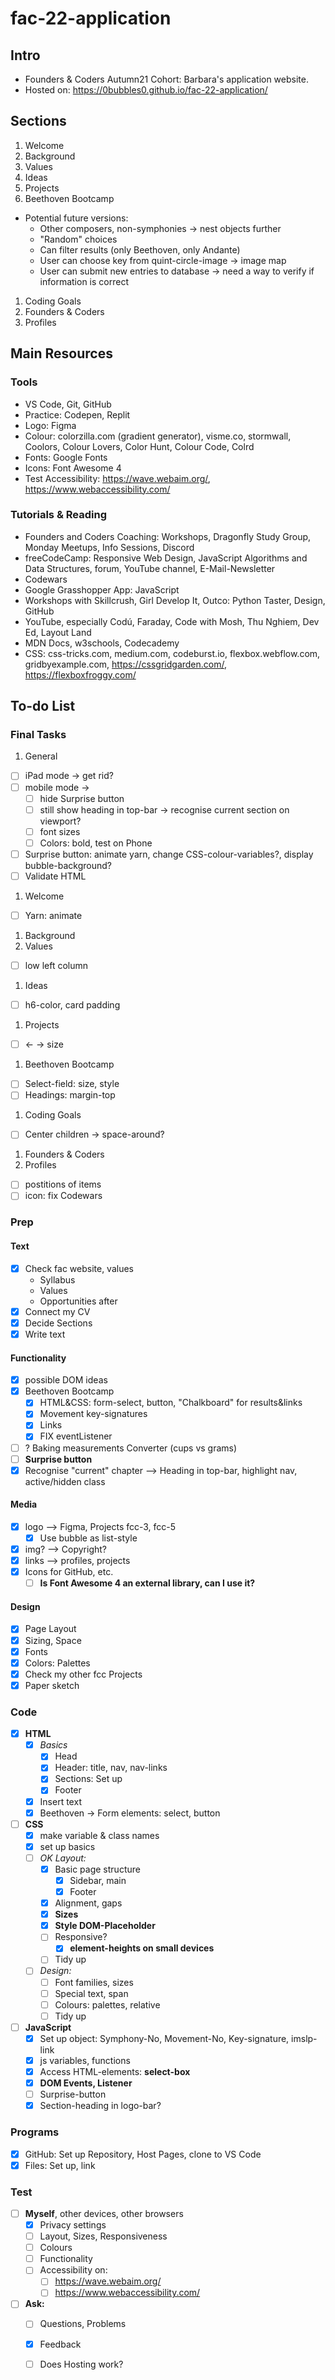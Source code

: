 # fac-22-application

## Intro

* Founders &amp; Coders Autumn21 Cohort: Barbara's application website.
* Hosted on: <https://0bubbles0.github.io/fac-22-application/>

## Sections
1. Welcome
1. Background
1. Values
1. Ideas
1. Projects
1. Beethoven Bootcamp
  * Potential future versions:
    * Other composers, non-symphonies &rarr; nest objects further
    * "Random" choices
    * Can filter results (only Beethoven, only Andante)
    * User can choose key from quint-circle-image &rarr; image map
    * User can submit new entries to database &rarr; need a way to verify if information is correct
1. Coding Goals
1. Founders & Coders
1. Profiles

## Main Resources

### Tools

* VS Code, Git, GitHub
* Practice: Codepen, Replit
* Logo: Figma
* Colour: colorzilla.com (gradient generator), visme.co, stormwall, Coolors, Colour Lovers, Color Hunt, Colour Code, Colrd
* Fonts: Google Fonts
* Icons: Font Awesome 4
* Test Accessibility:  <https://wave.webaim.org/>, <https://www.webaccessibility.com/>

### Tutorials & Reading

* Founders and Coders Coaching: Workshops, Dragonfly Study Group, Monday Meetups, Info Sessions, Discord
* freeCodeCamp: Responsive Web Design, JavaScript Algorithms and Data Structures, forum, YouTube channel, E-Mail-Newsletter
* Codewars
* Google Grasshopper App: JavaScript
* Workshops with Skillcrush, Girl Develop It, Outco: Python Taster, Design, GitHub
* YouTube, especially Codú, Faraday, Code with Mosh, Thu Nghiem, Dev Ed, Layout Land
* MDN Docs, w3schools, Codecademy
* CSS: css-tricks.com, medium.com, codeburst.io, flexbox.webflow.com, gridbyexample.com, <https://cssgridgarden.com/>, <https://flexboxfroggy.com/>

## To-do List

### Final Tasks

1. General
  - [ ] iPad mode &rarr; get rid?
  - [ ] mobile mode &rarr; 
    - [ ] hide Surprise button
    - [ ] still show heading in top-bar &rarr; recognise current section on viewport?
    - [ ] font sizes
    - [ ] Colors: bold, test on Phone
  - [ ] Surprise button: animate yarn, change CSS-colour-variables?, display bubble-background?
  - [ ] Validate HTML
1. Welcome
  - [ ] Yarn: animate 
1. Background
1. Values
  - [ ] low left column
1. Ideas
  - [ ] h6-color, card padding
1. Projects
  - [ ] &larr; &rarr; size
1. Beethoven Bootcamp
  - [ ] Select-field: size, style
  - [ ] Headings: margin-top
1. Coding Goals
  - [ ] Center children &rarr; space-around?
1. Founders & Coders
1. Profiles
  - [ ] postitions of items
  - [ ] icon: fix Codewars

### Prep

#### Text

- [x] Check fac website, values
  * Syllabus
  * Values
  * Opportunities after
- [x] Connect my CV
- [x] Decide Sections
- [x] Write text

#### Functionality

- [x] possible DOM ideas
- [x] Beethoven Bootcamp
  - [x] HTML&CSS: form-select, button, "Chalkboard" for results&links
  - [x] Movement key-signatures
  - [x] Links
  - [x] FIX eventListener
- [ ] ? Baking measurements Converter (cups vs grams)
- [ ] **Surprise button**
- [x] Recognise "current" chapter --> Heading in top-bar, highlight nav, active/hidden class

#### Media

- [x] logo --> Figma, Projects fcc-3, fcc-5
  - [x] Use bubble as list-style
- [x] img? --> Copyright?
- [x] links --> profiles, projects
- [x] Icons for GitHub, etc.
  - [ ] **Is Font Awesome 4 an external library, can I use it?**

#### Design

- [x] Page Layout
- [x] Sizing, Space
- [x] Fonts
- [x] Colors: Palettes
- [x] Check my other fcc Projects
- [x] Paper sketch

### Code

- [x] **HTML**
  - [x] *Basics*
    - [x] Head
    - [x] Header: title, nav, nav-links
    - [x] Sections: Set up
    - [x] Footer
  - [x] Insert text
  - [x] Beethoven -> Form elements: select, button
- [ ] **CSS**
  - [x] make variable & class names
  - [x] set up basics
  - [ ] *OK Layout:*
    - [x] Basic page structure
      - [x] Sidebar, main
      - [x] Footer
    - [x] Alignment, gaps
    - [x] **Sizes**
    - [x] **Style DOM-Placeholder**
    - [ ] Responsive?
      - [x] **element-heights on small devices**
    - [ ] Tidy up
  - [ ] *Design:*
    - [ ] Font families, sizes
    - [ ] Special text, span
    - [ ] Colours: palettes, relative
    - [ ] Tidy up
- [ ] **JavaScript**
  - [x] Set up object: Symphony-No, Movement-No, Key-signature, imslp-link
  - [x] js variables, functions
  - [x] Access HTML-elements: **select-box**
  - [x] **DOM Events, Listener**
  - [ ] Surprise-button
  - [x] Section-heading in logo-bar?

### Programs

- [x] GitHub: Set up Repository, Host Pages, clone to VS Code
- [x] Files: Set up, link

### Test

- [ ] **Myself**, other devices, other browsers
  - [x] Privacy settings
  - [ ] Layout, Sizes, Responsiveness
  - [ ] Colours
  - [ ] Functionality
  - [ ] Accessibility on:
    - [ ] <https://wave.webaim.org/>
    - [ ] <https://www.webaccessibility.com/>
- [ ] **Ask:**
  - [ ] Questions, Problems
  - [x] Feedback
  - [ ] Does Hosting work?

